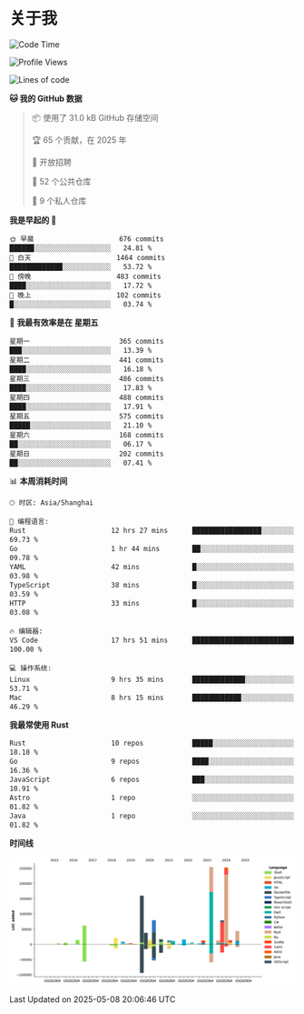 # 关于我

<!--START_SECTION:waka-->
![Code Time](http://img.shields.io/badge/Code%20Time-3%2C746%20hrs%2043%20mins-blue)

![Profile Views](http://img.shields.io/badge/%E4%B8%AA%E4%BA%BA%E8%B5%84%E6%96%99%E8%A7%82%E7%9C%8B%E6%AC%A1%E6%95%B0-0-blue)

![Lines of code](https://img.shields.io/badge/%E4%BB%8E%E3%80%8CHello%20World%E3%80%8D%E8%B5%B7%E6%88%91%E5%B7%B2%E7%BB%8F%E5%86%99%E4%BA%86-1.1%20million%20%E8%A1%8C%E4%BB%A3%E7%A0%81-blue)

**🐱 我的 GitHub 数据** 

> 📦  使用了 31.0 kB GitHub 存储空间 
 > 
> 🏆 65 个贡献，在 2025 年
 > 
> 💼 开放招聘
 > 
> 📜 52 个公共仓库 
 > 
> 🔑 9 个私人仓库 
 > 
**我是早起的 🐤** 

```text
🌞 早晨                     676 commits         ██████░░░░░░░░░░░░░░░░░░░   24.81 % 
🌆 白天                     1464 commits        █████████████░░░░░░░░░░░░   53.72 % 
🌃 傍晚                     483 commits         ████░░░░░░░░░░░░░░░░░░░░░   17.72 % 
🌙 晚上                     102 commits         █░░░░░░░░░░░░░░░░░░░░░░░░   03.74 % 
```
📅 **我最有效率是在 星期五** 

```text
星期一                      365 commits         ███░░░░░░░░░░░░░░░░░░░░░░   13.39 % 
星期二                      441 commits         ████░░░░░░░░░░░░░░░░░░░░░   16.18 % 
星期三                      486 commits         ████░░░░░░░░░░░░░░░░░░░░░   17.83 % 
星期四                      488 commits         ████░░░░░░░░░░░░░░░░░░░░░   17.91 % 
星期五                      575 commits         █████░░░░░░░░░░░░░░░░░░░░   21.10 % 
星期六                      168 commits         ██░░░░░░░░░░░░░░░░░░░░░░░   06.17 % 
星期日                      202 commits         ██░░░░░░░░░░░░░░░░░░░░░░░   07.41 % 
```


📊 **本周消耗时间** 

```text
🕑︎ 时区: Asia/Shanghai

💬 编程语言: 
Rust                     12 hrs 27 mins      █████████████████░░░░░░░░   69.73 % 
Go                       1 hr 44 mins        ██░░░░░░░░░░░░░░░░░░░░░░░   09.78 % 
YAML                     42 mins             █░░░░░░░░░░░░░░░░░░░░░░░░   03.98 % 
TypeScript               38 mins             █░░░░░░░░░░░░░░░░░░░░░░░░   03.59 % 
HTTP                     33 mins             █░░░░░░░░░░░░░░░░░░░░░░░░   03.08 % 

🔥 编辑器: 
VS Code                  17 hrs 51 mins      █████████████████████████   100.00 % 

💻 操作系统: 
Linux                    9 hrs 35 mins       █████████████░░░░░░░░░░░░   53.71 % 
Mac                      8 hrs 15 mins       ████████████░░░░░░░░░░░░░   46.29 % 
```

**我最常使用 Rust** 

```text
Rust                     10 repos            █████░░░░░░░░░░░░░░░░░░░░   18.18 % 
Go                       9 repos             ████░░░░░░░░░░░░░░░░░░░░░   16.36 % 
JavaScript               6 repos             ███░░░░░░░░░░░░░░░░░░░░░░   10.91 % 
Astro                    1 repo              ░░░░░░░░░░░░░░░░░░░░░░░░░   01.82 % 
Java                     1 repo              ░░░░░░░░░░░░░░░░░░░░░░░░░   01.82 % 
```



**时间线**

![Lines of Code chart](https://raw.githubusercontent.com/catusax/catusax/master/assets/bar_graph.png)


 Last Updated on 2025-05-08 20:06:46 UTC
<!--END_SECTION:waka-->
